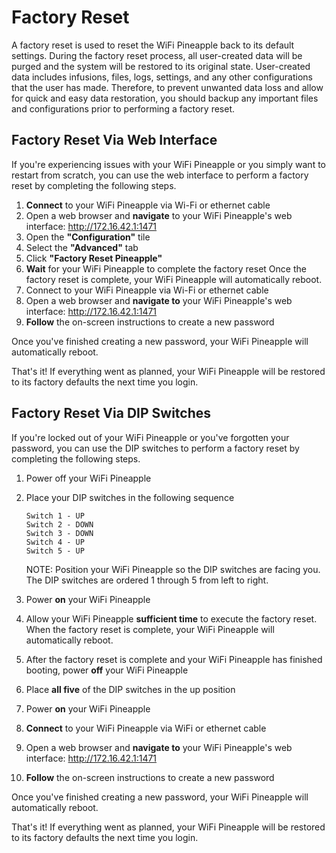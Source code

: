 # Factory Reset

A factory reset is used to reset the WiFi Pineapple back to its default settings. During the factory reset process, all user-created data will be purged and the system will be restored to its original state. User-created data includes infusions, files, logs, settings, and any other configurations that the user has made. Therefore, to prevent unwanted data loss and allow for quick and easy data restoration, you should backup any important files and configurations prior to performing a factory reset.

## Factory Reset Via Web Interface

If you're experiencing issues with your WiFi Pineapple or you simply want to restart from scratch, you can use the web interface to perform a factory reset by completing the following steps.

  1. **Connect** to your WiFi Pineapple via Wi-Fi or ethernet cable
  2. Open a web browser and **navigate** to your WiFi Pineapple's web interface: http://172.16.42.1:1471
  3. Open the **"Configuration"** tile
  4. Select the **"Advanced"** tab
  5. Click **"Factory Reset Pineapple"**
  6. **Wait** for your WiFi Pineapple to complete the factory reset
     Once the factory reset is complete, your WiFi Pineapple will automatically reboot.
  7. Connect to your WiFi Pineapple via Wi-Fi or ethernet cable
  8. Open a web browser and **navigate to** your WiFi Pineapple's web interface: http://172.16.42.1:1471
  9. **Follow** the on-screen instructions to create a new password

Once you've finished creating a new password, your WiFi Pineapple will automatically reboot.

That's it! If everything went as planned, your WiFi Pineapple will be restored to its factory defaults the next time you login.

## Factory Reset Via DIP Switches

If you're locked out of your WiFi Pineapple or you've forgotten your password, you can use the DIP switches to perform a factory reset by completing the following steps.

  1. Power off your WiFi Pineapple
  2. Place your DIP switches in the following sequence

     ```
     Switch 1 - UP
     Switch 2 - DOWN
     Switch 3 - DOWN
     Switch 4 - UP
     Switch 5 - UP
     ```

     NOTE: Position your WiFi Pineapple so the DIP switches are facing you. The DIP switches are ordered 1 through 5 from left to right.

  3. Power **on** your WiFi Pineapple
  4. Allow your WiFi Pineapple **sufficient time** to execute the factory reset. When the factory reset is complete, your WiFi Pineapple will automatically reboot.
  5. After the factory reset is complete and your WiFi Pineapple has finished booting, power **off** your WiFi Pineapple
  6. Place **all five** of the DIP switches in the up position
  7. Power **on** your WiFi Pineapple
  8. **Connect** to your WiFi Pineapple via WiFi or ethernet cable
  9. Open a web browser and **navigate to** your WiFi Pineapple's web interface: http://172.16.42.1:1471
  10. **Follow** the on-screen instructions to create a new password

Once you've finished creating a new password, your WiFi Pineapple will automatically reboot.

That's it! If everything went as planned, your WiFi Pineapple will be restored to its factory defaults the next time you login.
